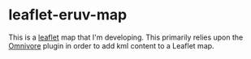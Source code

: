 # leaflet-eruv-map

This is a <a target="blank" href="https://leafletjs.com/">leaflet</a> map that I'm developing. This primarily relies upon the <a target="blank" href="https://github.com/mapbox/leaflet-omnivore">Omnivore</a> plugin in order to add kml content to a Leaflet map.
